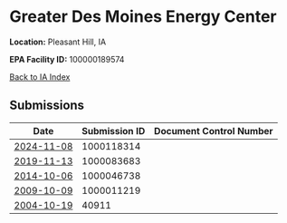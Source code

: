 # Greater Des Moines Energy Center

**Location:** Pleasant Hill, IA

**EPA Facility ID:** 100000189574

[Back to IA Index](../../index.md)

## Submissions

| Date | Submission ID | Document Control Number |
|------|--------------|-------------------------|
| [2024-11-08](submissions/1000118314.md) | 1000118314 |  |
| [2019-11-13](submissions/1000083683.md) | 1000083683 |  |
| [2014-10-06](submissions/1000046738.md) | 1000046738 |  |
| [2009-10-09](submissions/1000011219.md) | 1000011219 |  |
| [2004-10-19](submissions/40911.md) | 40911 |  |

